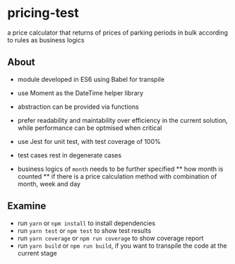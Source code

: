 # pricing-test

a price calculator that returns of prices of parking periods in bulk according to rules as business logics

## About

 * module developed in ES6 using Babel for transpile
 * use Moment as the DateTime helper library
 * abstraction can be provided via functions
 * prefer readability and maintability over efficiency in the current solution, while performance can be optmised when critical
 * use Jest for unit test, with test coverage of 100%
 * test cases rest in degenerate cases

 * business logics of `month` needs to be further specified
 ** how month is counted
 ** if there is a price calculation method with combination of month, week and day

## Examine

 * run `yarn` or `npm install` to install dependencies
 * run `yarn test` or `npm test` to show test results
 * run `yarn coverage` or `npm run coverage` to show coverage report
 * run `yarn build` or `npm run build`, if you want to transpile the code at the current stage